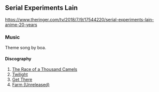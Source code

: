 <!-- njnmdoc:  title="Serial Experiments Lain"  -->

## Serial Experiments Lain
https://www.theringer.com/tv/2018/7/9/17544220/serial-experiments-lain-anime-20-years

### Music

Theme song by boa.

#### Discography

1. [The Race of a Thousand Camels](https://www.youtube.com/watch?v=vbOjelqARXE&list=PLzZAIuXDlSefsSyidN7d0ezNryXo2wdAW)
1. [Twilight](https://www.youtube.com/watch?v=_SgWum9kHYk&list=OLAK5uy_l3mqXITy2bo7IGdeVYArKNZUqOD3e2eeM)
1. [Get There](https://www.youtube.com/watch?v=lBv-izjTmFw&list=OLAK5uy_kECvc7N1zp6g-eI2PY-Dyz9X982dbdu8o)
1. [Farm (Unreleased)](https://www.youtube.com/watch?v=OO2gfXH27xE)


